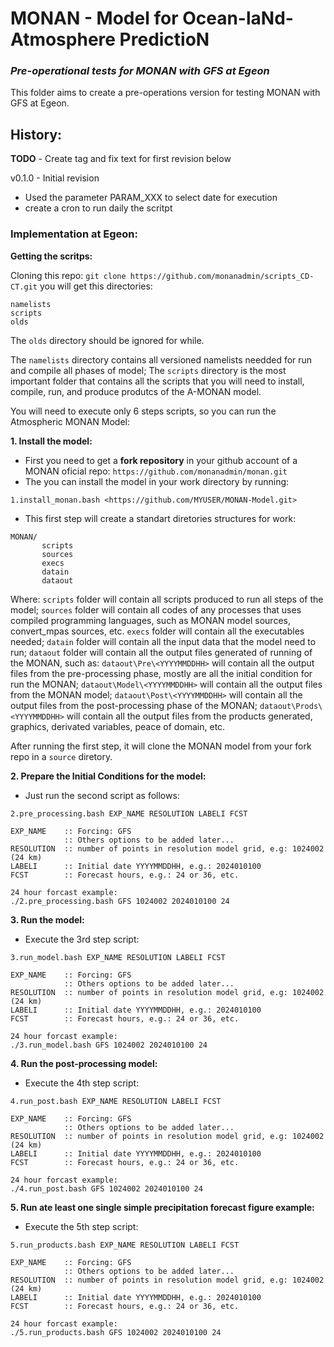 # MONAN - Model for Ocean-laNd-Atmosphere PredictioN

### *Pre-operational tests for MONAN with GFS at Egeon*

This folder aims to create a pre-operations version for testing MONAN with GFS at Egeon.

## History:

**TODO** - Create tag and fix text for first revision below

v0.1.0 - Initial revision
- Used the parameter PARAM_XXX to select date for execution
- create a cron to run daily the scritpt


### Implementation at Egeon:

**Getting the scritps:**

Cloning this repo: `git clone https://github.com/monanadmin/scripts_CD-CT.git`
you will get this directories:
~~~
namelists
scripts
olds
~~~
The `olds` directory should be ignored for while.

The `namelists` directory contains all versioned namelists needded for run and compile all phases of model;
The `scripts` directory is the most important folder that contains all the scripts that you will need to install, compile, run, and produce produtcs of the A-MONAN model.

You will need to execute only 6 steps scripts, so you can run the Atmospheric MONAN Model:

**1. Install the model:**

- First you need to get a **fork repository** in your github account of a MONAN oficial repo: `https://github.com/monanadmin/monan.git`
- The you can install the model in your work directory by running:

~~~
1.install_monan.bash <https://github.com/MYUSER/MONAN-Model.git>
~~~

- This first step will create a standart diretories structures for work:
~~~
MONAN/
       scripts
       sources
       execs
       datain
       dataout
~~~

Where:
`scripts` folder will contain all scripts produced to run all steps of the model;
`sources` folder will contain all codes of any processes that uses compiled programming languages, such as MONAN model sources, convert_mpas sources, etc.
`execs` folder will contain all the executables needed;
`datain` folder will contain all the input data that the model need to run;
`dataout` folder will contain all the output files generated of running of the MONAN, such as:
     `dataout\Pre\<YYYYMMDDHH>` will contain all the output files from the pre-processing phase, mostly are all the initial condition for run the MONAN;
     `dataout\Model\<YYYYMMDDHH>` will contain all the output files from the MONAN model;
     `dataout\Post\<YYYYMMDDHH>` will contain all the output files from the post-processing phase of the MONAN;
     `dataout\Prods\<YYYYMMDDHH>` will contain all the output files from the products generated, graphics, derivated variables, peace of domain, etc.

After running the first step, it will clone the MONAN model from your fork repo in a `source` diretory.


**2. Prepare the Initial Conditions for the model:**

- Just run the second script as follows:

~~~
2.pre_processing.bash EXP_NAME RESOLUTION LABELI FCST

EXP_NAME    :: Forcing: GFS
            :: Others options to be added later...
RESOLUTION  :: number of points in resolution model grid, e.g: 1024002  (24 km)
LABELI      :: Initial date YYYYMMDDHH, e.g.: 2024010100
FCST        :: Forecast hours, e.g.: 24 or 36, etc.

24 hour forcast example:
./2.pre_processing.bash GFS 1024002 2024010100 24
~~~

**3. Run the model:**

- Execute the 3rd step script:

~~~
3.run_model.bash EXP_NAME RESOLUTION LABELI FCST

EXP_NAME    :: Forcing: GFS
            :: Others options to be added later...
RESOLUTION  :: number of points in resolution model grid, e.g: 1024002  (24 km)
LABELI      :: Initial date YYYYMMDDHH, e.g.: 2024010100
FCST        :: Forecast hours, e.g.: 24 or 36, etc.

24 hour forcast example:
./3.run_model.bash GFS 1024002 2024010100 24
~~~

**4. Run the post-processing model:**

- Execute the 4th step script:

~~~
4.run_post.bash EXP_NAME RESOLUTION LABELI FCST

EXP_NAME    :: Forcing: GFS
            :: Others options to be added later...
RESOLUTION  :: number of points in resolution model grid, e.g: 1024002  (24 km)
LABELI      :: Initial date YYYYMMDDHH, e.g.: 2024010100
FCST        :: Forecast hours, e.g.: 24 or 36, etc.

24 hour forcast example:
./4.run_post.bash GFS 1024002 2024010100 24
~~~

**5. Run ate least one single simple precipitation forecast figure example:**

- Execute the 5th step script:

~~~
5.run_products.bash EXP_NAME RESOLUTION LABELI FCST

EXP_NAME    :: Forcing: GFS
            :: Others options to be added later...
RESOLUTION  :: number of points in resolution model grid, e.g: 1024002  (24 km)
LABELI      :: Initial date YYYYMMDDHH, e.g.: 2024010100
FCST        :: Forecast hours, e.g.: 24 or 36, etc.

24 hour forcast example:
./5.run_products.bash GFS 1024002 2024010100 24
~~~
